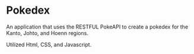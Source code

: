 # Pokedex
An application that uses the RESTFUL PokeAPI to create a pokedex for the Kanto, Johto, and Hoenn regions.

Utilized Html, CSS, and Javascript.
